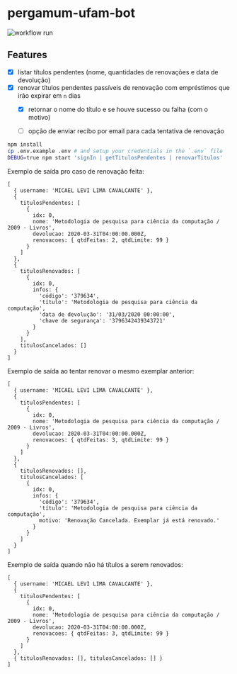 # pergamum-ufam-bot
![workflow run](https://github.com/micalevisk/pergamum-ufam-bot/workflows/Run/badge.svg?event=push)

## Features

- [x] listar títulos pendentes (nome, quantidades de renovações e data de devolução)
- [x] renovar títulos pendentes passíveis de renovação com empréstimos que irão expirar em `n` dias
  + [x] retornar o nome do título e se houve sucesso ou falha (com o motivo)
  + [ ] opção de enviar recibo por email para cada tentativa de renovação


```bash
npm install
cp .env.example .env # and setup your credentials in the `.env` file
DEBUG=true npm start 'signIn | getTitulosPendentes | renovarTitulos'
```

Exemplo de saída pro caso de renovação feita:
```
[
  { username: 'MICAEL LEVI LIMA CAVALCANTE' },
  {
    titulosPendentes: [
      {
        idx: 0,
        nome: 'Metodologia de pesquisa para ciência da computação / 2009 - Livros',
        devolucao: 2020-03-31T04:00:00.000Z,
        renovacoes: { qtdFeitas: 2, qtdLimite: 99 }
      }
    ]
  },
  {
    titulosRenovados: [
      {
        idx: 0,
        infos: {
          'código': '379634',
          'título': 'Metodologia de pesquisa para ciência da computação',
          'data de devolução': '31/03/2020 00:00:00',
          'chave de segurança': '3796342439343721'
        }
      }
    ],
    titulosCancelados: []
  }
]
```

Exemplo de saída ao tentar renovar o mesmo exemplar anterior:
```
[
  { username: 'MICAEL LEVI LIMA CAVALCANTE' },
  {
    titulosPendentes: [
      {
        idx: 0,
        nome: 'Metodologia de pesquisa para ciência da computação / 2009 - Livros',
        devolucao: 2020-03-31T04:00:00.000Z,
        renovacoes: { qtdFeitas: 3, qtdLimite: 99 }
      }
    ]
  },
  {
    titulosRenovados: [],
    titulosCancelados: [
      {
        idx: 0,
        infos: {
          'código': '379634',
          'título': 'Metodologia de pesquisa para ciência da computação',
          motivo: 'Renovação Cancelada. Exemplar já está renovado.'
        }
      }
    ]
  }
]
```

Exemplo de saída quando não há títulos a serem renovados:
```
[
  { username: 'MICAEL LEVI LIMA CAVALCANTE' },
  {
    titulosPendentes: [
      {
        idx: 0,
        nome: 'Metodologia de pesquisa para ciência da computação / 2009 - Livros',
        devolucao: 2020-03-31T04:00:00.000Z,
        renovacoes: { qtdFeitas: 3, qtdLimite: 99 }
      }
    ]
  },
  { titulosRenovados: [], titulosCancelados: [] }
]
```
